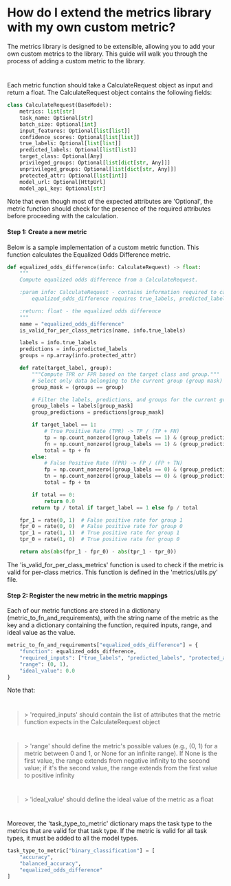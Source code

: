 # How do I extend the metrics library with my own custom metric?

The metrics library is designed to be extensible, allowing you to add your own custom metrics to the library. This guide will walk you through the process of adding a custom metric to the library.

#


Each metric function should take a CalculateRequest object as input and return a float. The CalculateRequest object contains the following fields:

```python
class CalculateRequest(BaseModel):
    metrics: list[str]
    task_name: Optional[str]
    batch_size: Optional[int]
    input_features: Optional[list[list]]
    confidence_scores: Optional[list[list]]
    true_labels: Optional[list[list]]
    predicted_labels: Optional[list[list]]
    target_class: Optional[Any]
    privileged_groups: Optional[list[dict[str, Any]]]
    unprivileged_groups: Optional[list[dict[str, Any]]]
    protected_attr: Optional[list[int]]
    model_url: Optional[HttpUrl]
    model_api_key: Optional[str]
```

Note that even though most of the expected attributes are 'Optional', the metric function should check for the presence of the required attributes before proceeding with the calculation.

#### Step 1: Create a new metric

Below is a sample implementation of a custom metric function. This function calculates the Equalized Odds Difference metric.

```python
def equalized_odds_difference(info: CalculateRequest) -> float:
    """
    Compute equalized odds difference from a CalculateRequest.

    :param info: CalculateRequest - contains information required to calculate the metric.
        equalized_odds_difference requires true_labels, predicted_labels, and protected_attr.

    :return: float - the equalized odds difference
    """
    name = "equalized_odds_difference"
    is_valid_for_per_class_metrics(name, info.true_labels)

    labels = info.true_labels
    predictions = info.predicted_labels
    groups = np.array(info.protected_attr)

    def rate(target_label, group):
        """Compute TPR or FPR based on the target class and group."""
        # Select only data belonging to the current group (group mask)
        group_mask = (groups == group)

        # Filter the labels, predictions, and groups for the current group
        group_labels = labels[group_mask]
        group_predictions = predictions[group_mask]

        if target_label == 1:
            # True Positive Rate (TPR) -> TP / (TP + FN)
            tp = np.count_nonzero((group_labels == 1) & (group_predictions == 1))
            fn = np.count_nonzero((group_labels == 1) & (group_predictions == 0))
            total = tp + fn
        else:
            # False Positive Rate (FPR) -> FP / (FP + TN)
            fp = np.count_nonzero((group_labels == 0) & (group_predictions == 1))
            tn = np.count_nonzero((group_labels == 0) & (group_predictions == 0))
            total = fp + tn

        if total == 0:
            return 0.0
        return tp / total if target_label == 1 else fp / total

    fpr_1 = rate(0, 1)  # False positive rate for group 1
    fpr_0 = rate(0, 0)  # False positive rate for group 0
    tpr_1 = rate(1, 1)  # True positive rate for group 1
    tpr_0 = rate(1, 0)  # True positive rate for group 0

    return abs(abs(fpr_1 - fpr_0) - abs(tpr_1 - tpr_0))
```

The 'is_valid_for_per_class_metrics' function is used to check if the metric is valid for per-class metrics. This function is defined in the 'metrics/utils.py' file.

#### Step 2: Register the new metric in the metric mappings

Each of our metric functions are stored in a dictionary (metric_to_fn_and_requirements), with the string name of the metric as the key and a dictionary containing the function, required inputs, range, and ideal value as the value.

```python
metric_to_fn_and_requirements["equalized_odds_difference"] = {
    "function": equalized_odds_difference,
    "required_inputs": ["true_labels", "predicted_labels", "protected_attr"],
    "range": (0, 1),
    "ideal_value": 0.0
}
```

Note that:
#
> \> 'required_inputs' should contain the list of attributes that the metric function expects in the CalculateRequest object
#
> \> 'range' should define the metric's possible values (e.g., (0, 1) for a metric between 0 and 1, or None for an infinite range). If None is the first value, the range extends from negative infinity to the second value; if it's the second value, the range extends from the first value to positive infinity
#
> \> 'ideal_value' should define the ideal value of the metric as a float

#

Moreover, the 'task_type_to_metric' dictionary maps the task type to the metrics that are valid for that task type. If the metric is valid for all task types, it must be added to all the model types.

```python
task_type_to_metric["binary_classification"] = [
    "accuracy",
    "balanced_accuracy",
    "equalized_odds_difference"
]
```